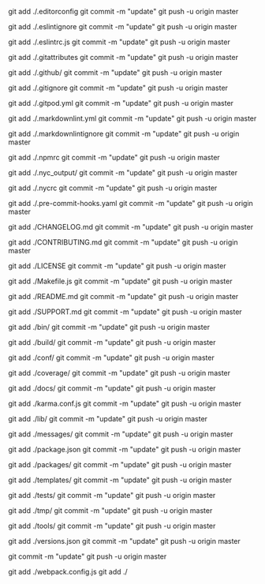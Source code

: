 



git add ./.editorconfig
git commit -m "update"
git push -u origin master



git add ./.eslintignore
git commit -m "update"
git push -u origin master



git add ./.eslintrc.js
git commit -m "update"
git push -u origin master



git add ./.gitattributes
git commit -m "update"
git push -u origin master



git add ./.github/
git commit -m "update"
git push -u origin master



git add ./.gitignore
git commit -m "update"
git push -u origin master



git add ./.gitpod.yml
git commit -m "update"
git push -u origin master



git add ./.markdownlint.yml
git commit -m "update"
git push -u origin master



git add ./.markdownlintignore
git commit -m "update"
git push -u origin master



git add ./.npmrc
git commit -m "update"
git push -u origin master



git add ./.nyc_output/
git commit -m "update"
git push -u origin master



git add ./.nycrc
git commit -m "update"
git push -u origin master



git add ./.pre-commit-hooks.yaml
git commit -m "update"
git push -u origin master



git add ./CHANGELOG.md
git commit -m "update"
git push -u origin master



git add ./CONTRIBUTING.md
git commit -m "update"
git push -u origin master



git add ./LICENSE
git commit -m "update"
git push -u origin master



git add ./Makefile.js
git commit -m "update"
git push -u origin master



git add ./README.md
git commit -m "update"
git push -u origin master



git add ./SUPPORT.md
git commit -m "update"
git push -u origin master



git add ./bin/
git commit -m "update"
git push -u origin master



git add ./build/
git commit -m "update"
git push -u origin master



git add ./conf/
git commit -m "update"
git push -u origin master



git add ./coverage/
git commit -m "update"
git push -u origin master



git add ./docs/
git commit -m "update"
git push -u origin master



git add ./karma.conf.js
git commit -m "update"
git push -u origin master



git add ./lib/
git commit -m "update"
git push -u origin master



git add ./messages/
git commit -m "update"
git push -u origin master



git add ./package.json
git commit -m "update"
git push -u origin master



git add ./packages/
git commit -m "update"
git push -u origin master



git add ./templates/
git commit -m "update"
git push -u origin master



git add ./tests/
git commit -m "update"
git push -u origin master



git add ./tmp/
git commit -m "update"
git push -u origin master



git add ./tools/
git commit -m "update"
git push -u origin master



git add ./versions.json
git commit -m "update"
git push -u origin master



git commit -m "update"
git push -u origin master


git add ./webpack.config.js
git add ./